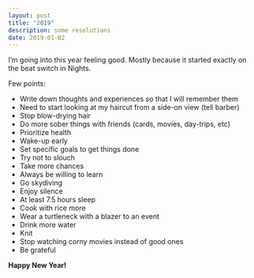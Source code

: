 ```yaml
---
layout: post
title: "2019"
description: some resolutions
date: 2019-01-02
---
```


I’m going into this year feeling good. Mostly because it started exactly on the beat switch in Nights.

Few points:
- Write down thoughts and experiences so that I will remember them
- Need to start looking at my haircut from a side-on view (tell barber)
- Stop blow-drying hair
- Do more sober things with friends (cards, movies, day-trips, etc)
- Prioritize health
- Wake-up early
- Set specific goals to get things done
- Try not to slouch
- Take more chances 
- Always be willing to learn
- Go skydiving
- Enjoy silence
- At least 7.5 hours sleep
- Cook with rice more
- Wear a turtleneck with a blazer to an event
- Drink more water
- Knit
- Stop watching corny movies instead of good ones
- Be grateful

**Happy New Year!**
